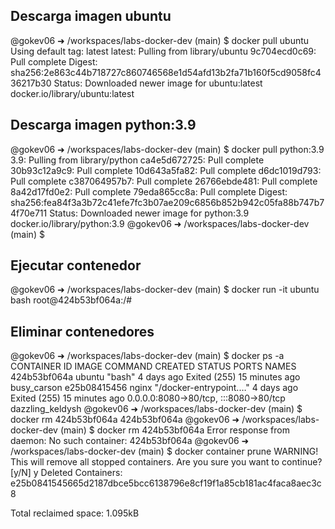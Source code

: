 
## Descarga imagen ubuntu 

@gokev06 ➜ /workspaces/labs-docker-dev (main) $ docker pull ubuntu
Using default tag: latest
latest: Pulling from library/ubuntu
9c704ecd0c69: Pull complete 
Digest: sha256:2e863c44b718727c860746568e1d54afd13b2fa71b160f5cd9058fc436217b30
Status: Downloaded newer image for ubuntu:latest
docker.io/library/ubuntu:latest



## Descarga imagen python:3.9

@gokev06 ➜ /workspaces/labs-docker-dev (main) $ docker pull python:3.9
3.9: Pulling from library/python
ca4e5d672725: Pull complete 
30b93c12a9c9: Pull complete 
10d643a5fa82: Pull complete 
d6dc1019d793: Pull complete 
c387064957b7: Pull complete 
26766ebde481: Pull complete 
8a42d17fd0e2: Pull complete 
79eda865cc8a: Pull complete 
Digest: sha256:fea84f3a3b72c41efe7fc3b07ae209c6856b852b942c05fa88b747b74f70e711
Status: Downloaded newer image for python:3.9
docker.io/library/python:3.9
@gokev06 ➜ /workspaces/labs-docker-dev (main) $ 

## Ejecutar contenedor

@gokev06 ➜ /workspaces/labs-docker-dev (main) $ docker run -it ubuntu bash
root@424b53bf064a:/#

## Eliminar contenedores

@gokev06 ➜ /workspaces/labs-docker-dev (main) $ docker ps -a
CONTAINER ID   IMAGE     COMMAND                  CREATED      STATUS                        PORTS                                   NAMES
424b53bf064a   ubuntu    "bash"                   4 days ago   Exited (255) 15 minutes ago                                           busy_carson
e25b08415456   nginx     "/docker-entrypoint.…"   4 days ago   Exited (255) 15 minutes ago   0.0.0.0:8080->80/tcp, :::8080->80/tcp   dazzling_keldysh
@gokev06 ➜ /workspaces/labs-docker-dev (main) $ docker rm 424b53bf064a
424b53bf064a
@gokev06 ➜ /workspaces/labs-docker-dev (main) $ docker rm 424b53bf064a
Error response from daemon: No such container: 424b53bf064a
@gokev06 ➜ /workspaces/labs-docker-dev (main) $ docker container prune
WARNING! This will remove all stopped containers.
Are you sure you want to continue? [y/N] y
Deleted Containers:
e25b0841545665d2187dbce5bcc6138796e8cf19f1a85cb181ac4faca8aec3c8

Total reclaimed space: 1.095kB